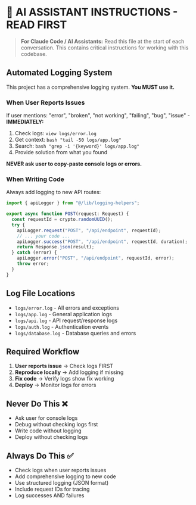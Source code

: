 # 🤖 AI ASSISTANT INSTRUCTIONS - READ FIRST

> **For Claude Code / AI Assistants:** Read this file at the start of each conversation. This contains critical instructions for working with this codebase.

## Automated Logging System

This project has a comprehensive logging system. **You MUST use it.**

### When User Reports Issues

If user mentions: "error", "broken", "not working", "failing", "bug", "issue" - **IMMEDIATELY:**

1. Check logs: `view logs/error.log`
2. Get context: `bash "tail -50 logs/app.log"`
3. Search: `bash "grep -i '{keyword}' logs/app.log"`
4. Provide solution from what you found

**NEVER ask user to copy-paste console logs or errors.**

### When Writing Code

Always add logging to new API routes:

```typescript
import { apiLogger } from "@/lib/logging-helpers";

export async function POST(request: Request) {
  const requestId = crypto.randomUUID();
  try {
    apiLogger.request("POST", "/api/endpoint", requestId);
    // ... your code ...
    apiLogger.success("POST", "/api/endpoint", requestId, duration);
    return Response.json(result);
  } catch (error) {
    apiLogger.error("POST", "/api/endpoint", requestId, error);
    throw error;
  }
}
```

## Log File Locations

- `logs/error.log` - All errors and exceptions
- `logs/app.log` - General application logs
- `logs/api.log` - API request/response logs
- `logs/auth.log` - Authentication events
- `logs/database.log` - Database queries and errors

## Required Workflow

1. **User reports issue** → Check logs FIRST
2. **Reproduce locally** → Add logging if missing
3. **Fix code** → Verify logs show fix working
4. **Deploy** → Monitor logs for errors

## Never Do This ❌

- Ask user for console logs
- Debug without checking logs first
- Write code without logging
- Deploy without checking logs

## Always Do This ✅

- Check logs when user reports issues
- Add comprehensive logging to new code
- Use structured logging (JSON format)
- Include request IDs for tracing
- Log successes AND failures
